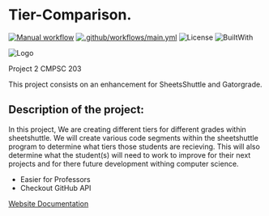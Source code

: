 # Tier-Comparison.

[![Manual workflow](https://github.com/allegheny-college-sandbox/Tier-comparison/actions/workflows/manual.yml/badge.svg)](https://github.com/allegheny-college-sandbox/Tier-comparison/actions/workflows/manual.yml)
[![.github/workflows/main.yml](https://github.com/allegheny-college-sandbox/Tier-comparison/actions/workflows/main.yml/badge.svg)](https://github.com/allegheny-college-sandbox/Tier-comparison/actions/workflows/main.yml)
![License](https://img.shields.io/badge/license-MIT-blue?style=flat) 
![BuiltWith](https://img.shields.io/badge/Built%20With-Python-blue?style=flat&logo=python&logoColor=yellow)


![Logo](/config/logo_tier.png "Tier-comparison")


Project 2 CMPSC 203

This project consists on an enhancement for SheetsShuttle and Gatorgrade. 

## Description of the project:

In this project, We are creating different tiers for different grades within sheetshuttle. We will create various code segments within the sheetshuttle program to determine what tiers those students are recieving. This will also determine what the student(s) will need to work to improve for their next projects and for there future development withing computer science.

- Easier for Professors
- Checkout GitHub API

[Website Documentation](https://tier-comparison.netlify.app/)
